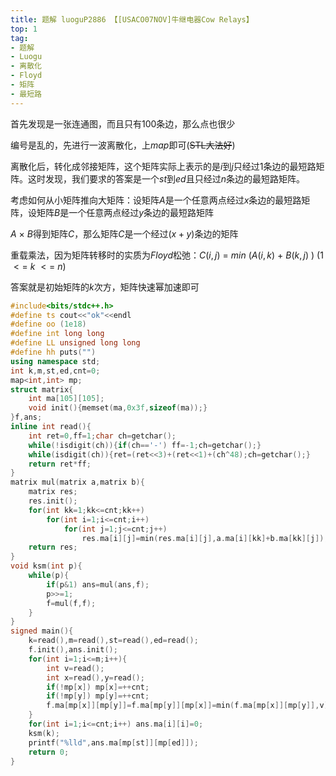 ```yaml
---
title: 题解 luoguP2886 【[USACO07NOV]牛继电器Cow Relays】
top: 1
tag:
- 题解
- Luogu
- 离散化
- Floyd
- 矩阵
- 最短路
---
```

首先发现是一张连通图，而且只有$100$条边，那么点也很少

编号是乱的，先进行一波离散化，上$map$即可(~~STL大法好~~)

离散化后，转化成邻接矩阵，这个矩阵实际上表示的是$i$到$j$只经过$1$条边的最短路矩阵。这时发现，我们要求的答案是一个$st$到$ed$且只经过$n$条边的最短路矩阵。

考虑如何从小矩阵推向大矩阵：设矩阵$A$是一个任意两点经过$x$条边的最短路矩阵，设矩阵$B$是一个任意两点经过$y$条边的最短路矩阵

$A$ $\times$ $B$得到矩阵$C$，那么矩阵$C$是一个经过$(x+y)$条边的矩阵

重载乘法，因为矩阵转移时的实质为$Floyd$松弛：$C$($i,j$) $=$ $min$ ($A$($i,k$) $+$ $B$($k,j$) ) ($1$ $<=$ $k$ $<=$ $n$)

答案就是初始矩阵的$k$次方，矩阵快速幂加速即可 
```cpp
#include<bits/stdc++.h>
#define ts cout<<"ok"<<endl
#define oo (1e18)
#define int long long
#define LL unsigned long long
#define hh puts("")
using namespace std;
int k,m,st,ed,cnt=0;
map<int,int> mp;
struct matrix{
    int ma[105][105];
    void init(){memset(ma,0x3f,sizeof(ma));}
}f,ans;
inline int read(){
    int ret=0,ff=1;char ch=getchar();
    while(!isdigit(ch)){if(ch=='-') ff=-1;ch=getchar();}
    while(isdigit(ch)){ret=(ret<<3)+(ret<<1)+(ch^48);ch=getchar();}
    return ret*ff;
}
matrix mul(matrix a,matrix b){
    matrix res;
    res.init();
    for(int kk=1;kk<=cnt;kk++)
        for(int i=1;i<=cnt;i++)
            for(int j=1;j<=cnt;j++)
                res.ma[i][j]=min(res.ma[i][j],a.ma[i][kk]+b.ma[kk][j]);
    return res;
}
void ksm(int p){
    while(p){
        if(p&1) ans=mul(ans,f);
        p>>=1;
        f=mul(f,f);
    }
}
signed main(){
    k=read(),m=read(),st=read(),ed=read();
    f.init(),ans.init();
    for(int i=1;i<=m;i++){
        int v=read();
        int x=read(),y=read();
        if(!mp[x]) mp[x]=++cnt;
        if(!mp[y]) mp[y]=++cnt;
        f.ma[mp[x]][mp[y]]=f.ma[mp[y]][mp[x]]=min(f.ma[mp[x]][mp[y]],v);
    }
    for(int i=1;i<=cnt;i++) ans.ma[i][i]=0;
    ksm(k);
    printf("%lld",ans.ma[mp[st]][mp[ed]]);
    return 0;
}
```